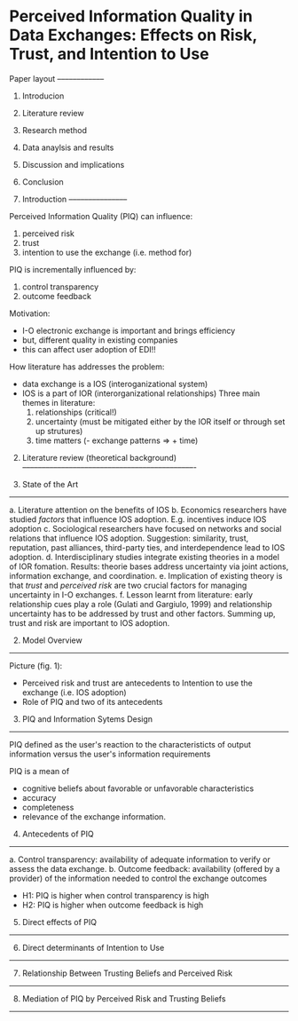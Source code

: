 Perceived Information Quality in Data Exchanges: Effects on Risk, Trust, and Intention to Use
=============================================

Paper layout
––––––––––––

1. Introducion
2. Literature review
3. Research method
4. Data anaylsis and results
5. Discussion and implications
6. Conclusion


1. Introduction
–––––––––––––––

Perceived Information Quality (PIQ) can influence:
   1. perceived risk
   2. trust
   3. intention to use the exchange (i.e. method for)

PIQ is incrementally influenced by:
   1. control transparency
   2. outcome feedback

Motivation:
- I-O electronic exchange is important and brings efficiency
- but, different quality in existing companies
- this can affect user adoption of EDI!!

How literature has addresses the problem:
   - data exchange is a IOS (interoganizational system)
   - IOS is a part of IOR (interorganizational relationships)
   Three main themes in literature:
      1. relationships (critical!)
      2. uncertainty (must be mitigated either by the IOR itself or through set up strutures)
      3. time matters (- exchange patterns => + time)


2. Literature review (theoretical background) 
––––––––––––––––––––––––––––––––––––––––––––-

 1. State of the Art
 -------------------

   a. Literature attention on the benefits of IOS
   b. Economics researchers have studied *factors* that influence IOS adoption. E.g. incentives induce IOS adoption
   c. Sociological researchers have focused on networks and social relations that influence IOS adoption. Suggestion: similarity, trust, reputation, past alliances, third-party ties, and interdependence lead to IOS adoption.
   d. Interdisciplinary studies integrate existing theories in a model of IOR fomation. Results: theorie bases address uncertainty via joint actions, information exchange, and coordination.
   e. Implication of existing theory is that *trust* and *perceived risk* are two crucial factors for managing uncertainty in I-O exchanges.
   f. Lesson learnt from literature: early relationship cues play a role (Gulati and Gargiulo, 1999) and relationship uncertainty has to be addressed by trust and other factors. Summing up, trust and risk are important to IOS adoption.

 2. Model Overview
 -----------------

 Picture (fig. 1):
 - Perceived risk and trust are antecedents to Intention to use the exchange (i.e. IOS adoption)
 - Role of PIQ and two of its antecedents

 3. PIQ and Information Sytems Design
 ------------------------------------

 PIQ defined as 
 the user's reaction to the characteristicts of output information versus
 the user's information requirements

 PIQ is a mean of
   - cognitive beliefs about favorable or unfavorable characteristics
   - accuracy
   - completeness
   - relevance
 of the exchange information.


 4. Antecedents of PIQ
 ---------------------

   a. Control transparency:
   availability of adequate information to verify or assess the data exchange.
   b. Outcome feedback:
   availability (offered by a provider) of the information needed to control the exchange outcomes

   - H1: PIQ is higher when control transparency is high
   - H2: PIQ is higher when outcome feedback is high

 5. Direct effects of PIQ
 ------------------------

 6. Direct determinants of Intention to Use
 ------------------------------------------

 7. Relationship Between Trusting Beliefs and Perceived Risk
 -----------------------------------------------------------

 8. Mediation of PIQ by Perceived Risk and Trusting Beliefs
 ----------------------------------------------------------


